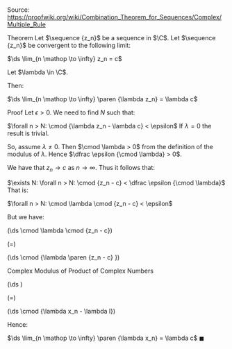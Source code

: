 # 

Source: https://proofwiki.org/wiki/Combination_Theorem_for_Sequences/Complex/Multiple_Rule

Theorem
Let $\sequence {z_n}$ be a sequence in $\C$.
Let $\sequence {z_n}$ be convergent to the following limit:

$\ds \lim_{n \mathop \to \infty} z_n = c$

Let $\lambda \in \C$.

Then:

$\ds \lim_{n \mathop \to \infty} \paren {\lambda z_n} = \lambda c$


Proof
Let $\epsilon > 0$.
We need to find $N$ such that:

$\forall n > N: \cmod {\lambda z_n - \lambda c} < \epsilon$
If $\lambda = 0$ the result is trivial.

So, assume $\lambda \ne 0$.
Then $\cmod \lambda > 0$ from the definition of the modulus of $\lambda$.
Hence $\dfrac \epsilon {\cmod \lambda} > 0$.

We have that $z_n \to c$ as $n \to \infty$.
Thus it follows that:

$\exists N: \forall n > N: \cmod {z_n - c} < \dfrac \epsilon {\cmod \lambda}$
That is:

$\forall n > N: \cmod \lambda \cmod {z_n - c} < \epsilon$

But we have:














\(\ds \cmod \lambda \cmod {z_n - c}\)

\(=\)







\(\ds \cmod {\lambda \paren {z_n - c} }\)





Complex Modulus of Product of Complex Numbers














\(\ds \)

\(=\)







\(\ds \cmod {\lambda x_n - \lambda l}\)









Hence:

$\ds \lim_{n \mathop \to \infty} \paren {\lambda x_n} = \lambda c$
$\blacksquare$





